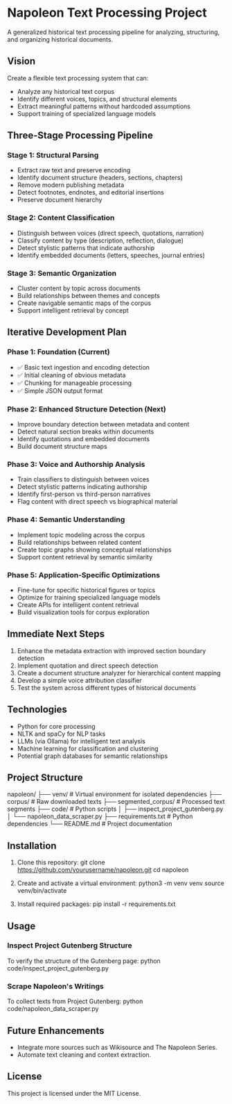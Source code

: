 # Napoleon Text Processing Project

A generalized historical text processing pipeline for analyzing, structuring, and organizing historical documents.

## Vision

Create a flexible text processing system that can:
- Analyze any historical text corpus
- Identify different voices, topics, and structural elements
- Extract meaningful patterns without hardcoded assumptions
- Support training of specialized language models

## Three-Stage Processing Pipeline

### Stage 1: Structural Parsing
- Extract raw text and preserve encoding
- Identify document structure (headers, sections, chapters)
- Remove modern publishing metadata
- Detect footnotes, endnotes, and editorial insertions
- Preserve document hierarchy

### Stage 2: Content Classification  
- Distinguish between voices (direct speech, quotations, narration)
- Classify content by type (description, reflection, dialogue)
- Detect stylistic patterns that indicate authorship
- Identify embedded documents (letters, speeches, journal entries)

### Stage 3: Semantic Organization
- Cluster content by topic across documents
- Build relationships between themes and concepts
- Create navigable semantic maps of the corpus
- Support intelligent retrieval by concept

## Iterative Development Plan

### Phase 1: Foundation (Current)
- ✅ Basic text ingestion and encoding detection
- ✅ Initial cleaning of obvious metadata
- ✅ Chunking for manageable processing
- ✅ Simple JSON output format

### Phase 2: Enhanced Structure Detection (Next)
- Improve boundary detection between metadata and content
- Detect natural section breaks within documents
- Identify quotations and embedded documents
- Build document structure maps

### Phase 3: Voice and Authorship Analysis
- Train classifiers to distinguish between voices
- Detect stylistic patterns indicating authorship
- Identify first-person vs third-person narratives
- Flag content with direct speech vs biographical material

### Phase 4: Semantic Understanding
- Implement topic modeling across the corpus
- Build relationships between related content
- Create topic graphs showing conceptual relationships
- Support content retrieval by semantic similarity

### Phase 5: Application-Specific Optimizations
- Fine-tune for specific historical figures or topics
- Optimize for training specialized language models
- Create APIs for intelligent content retrieval
- Build visualization tools for corpus exploration

## Immediate Next Steps

1. Enhance the metadata extraction with improved section boundary detection
2. Implement quotation and direct speech detection
3. Create a document structure analyzer for hierarchical content mapping
4. Develop a simple voice attribution classifier
5. Test the system across different types of historical documents

## Technologies

- Python for core processing
- NLTK and spaCy for NLP tasks
- LLMs (via Ollama) for intelligent text analysis
- Machine learning for classification and clustering
- Potential graph databases for semantic relationships

## Project Structure
napoleon/
├── venv/ # Virtual environment for isolated dependencies
├── corpus/ # Raw downloaded texts
├── segmented_corpus/ # Processed text segments
├── code/ # Python scripts
│ ├── inspect_project_gutenberg.py
│ └── napoleon_data_scraper.py
├── requirements.txt # Python dependencies
└── README.md # Project documentation


## Installation
1. Clone this repository:
git clone https://github.com/yourusername/napoleon.git
cd napoleon

2. Create and activate a virtual environment:
python3 -m venv venv
source venv/bin/activate

3. Install required packages:
pip install -r requirements.txt


## Usage
### Inspect Project Gutenberg Structure
To verify the structure of the Gutenberg page:
python code/inspect_project_gutenberg.py


### Scrape Napoleon's Writings
To collect texts from Project Gutenberg:
python code/napoleon_data_scraper.py


## Future Enhancements
- Integrate more sources such as Wikisource and The Napoleon Series.
- Automate text cleaning and context extraction.

## License
This project is licensed under the MIT License.
